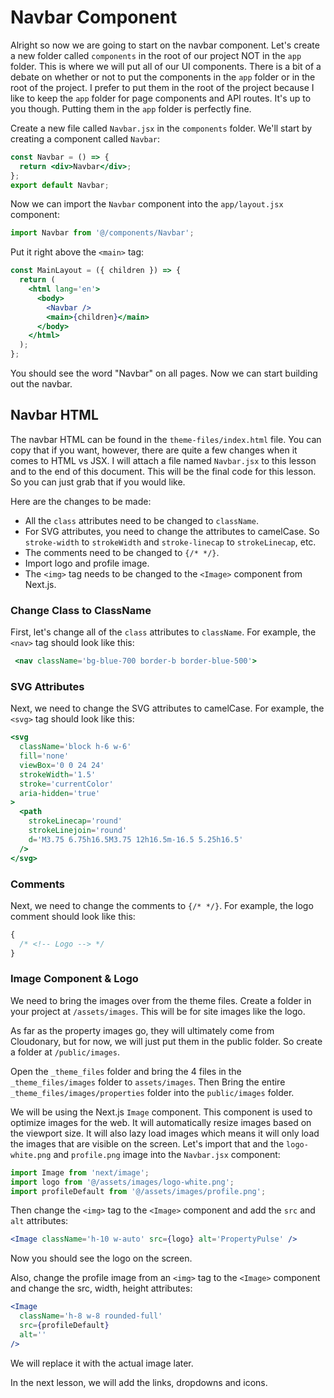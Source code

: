 # Navbar Component

Alright so now we are going to start on the navbar component. Let's create a new folder called `components` in the root of our project NOT in the `app` folder. This is where we will put all of our UI components. There is a bit of a debate on whether or not to put the components in the `app` folder or in the root of the project. I prefer to put them in the root of the project because I like to keep the `app` folder for page components and API routes. It's up to you though. Putting them in the `app` folder is perfectly fine.

Create a new file called `Navbar.jsx` in the `components` folder. We'll start by creating a component called `Navbar`:

```jsx
const Navbar = () => {
  return <div>Navbar</div>;
};
export default Navbar;
```

Now we can import the `Navbar` component into the `app/layout.jsx` component:

```jsx
import Navbar from '@/components/Navbar';
```

Put it right above the `<main>` tag:

```jsx
const MainLayout = ({ children }) => {
  return (
    <html lang='en'>
      <body>
        <Navbar />
        <main>{children}</main>
      </body>
    </html>
  );
};
```

You should see the word "Navbar" on all pages. Now we can start building out the navbar.

## Navbar HTML

The navbar HTML can be found in the `theme-files/index.html` file. You can copy that if you want, however, there are quite a few changes when it comes to HTML vs JSX. I will attach a file named `Navbar.jsx` to this lesson and to the end of this document. This will be the final code for this lesson. So you can just grab that if you would like.

Here are the changes to be made:

- All the `class` attributes need to be changed to `className`.
- For SVG attributes, you need to change the attributes to camelCase. So `stroke-width` to `strokeWidth` and `stroke-linecap` to `strokeLinecap`, etc.
- The comments need to be changed to `{/* */}`.
- Import logo and profile image.
- The `<img>` tag needs to be changed to the `<Image>` component from Next.js. 

### Change Class to ClassName

First, let's change all of the `class` attributes to `className`. For example, the `<nav>` tag should look like this:

```jsx
 <nav className='bg-blue-700 border-b border-blue-500'>
```

### SVG Attributes

Next, we need to change the SVG attributes to camelCase. For example, the `<svg>` tag should look like this:

```jsx
<svg
  className='block h-6 w-6'
  fill='none'
  viewBox='0 0 24 24'
  strokeWidth='1.5'
  stroke='currentColor'
  aria-hidden='true'
>
  <path
    strokeLinecap='round'
    strokeLinejoin='round'
    d='M3.75 6.75h16.5M3.75 12h16.5m-16.5 5.25h16.5'
  />
</svg>
```

### Comments

Next, we need to change the comments to `{/* */}`. For example, the logo comment should look like this:

```jsx
{
  /* <!-- Logo --> */
}
```

### Image Component & Logo

We need to bring the images over from the theme files. Create a folder in your project at `/assets/images`. This will be for site images like the logo.

As far as the property images go, they will ultimately come from Cloudonary, but for now, we will just put them in the public folder. So create a folder at `/public/images`.

Open the `_theme_files` folder and bring the 4 files in the `_theme_files/images` folder to `assets/images`. Then Bring the entire `_theme_files/images/properties` folder into the `public/images` folder.

We will be using the Next.js `Image` component. This component is used to optimize images for the web. It will automatically resize images based on the viewport size. It will also lazy load images which means it will only load the images that are visible on the screen. Let's import that and the `logo-white.png` and `profile.png` image into the `Navbar.jsx` component:

```jsx
import Image from 'next/image';
import logo from '@/assets/images/logo-white.png';
import profileDefault from '@/assets/images/profile.png';
```

Then change the `<img>` tag to the `<Image>` component and add the `src` and `alt` attributes:

```jsx
<Image className='h-10 w-auto' src={logo} alt='PropertyPulse' />
```

Now you should see the logo on the screen.

Also, change the profile image from an `<img>` tag to the `<Image>` component and change the src, width, height attributes:

```jsx
<Image
  className='h-8 w-8 rounded-full'
  src={profileDefault}
  alt=''
/>
```

We will replace it with the actual image later.

In the next lesson, we will add the links, dropdowns and icons.
